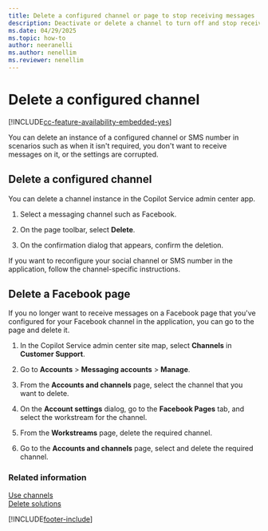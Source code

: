 ```yaml
---
title: Delete a configured channel or page to stop receiving messages
description: Deactivate or delete a channel to turn off and stop receiving messages on the channel in Dynamics 365 Contact Center.
ms.date: 04/29/2025
ms.topic: how-to
author: neeranelli
ms.author: nenellim
ms.reviewer: nenellim
---
```

# Delete a configured channel

[!INCLUDE[cc-feature-availability-embedded-yes](../../includes/cc-feature-availability-embedded-yes.md)]


You can delete an instance of a configured channel or SMS number in scenarios such as when it isn't required, you don't want to receive messages on it, or the settings are corrupted.

## Delete a configured channel

You can delete a channel instance in the Copilot Service admin center app.

1. Select a messaging channel such as Facebook.

1. On the page toolbar, select **Delete**.

1. On the confirmation dialog that appears, confirm the deletion.

If you want to reconfigure your social channel or SMS number in the application, follow the channel-specific instructions.

## Delete a Facebook page

If you no longer want to receive messages on a Facebook page that you've configured for your Facebook channel in the application, you can go to the page and delete it.

1. In the Copilot Service admin center site map, select **Channels** in **Customer Support**.

1. Go to **Accounts** > **Messaging accounts** > **Manage**.
1. From the **Accounts and channels** page, select the channel that you want to delete.
1. On the **Account settings** dialog, go to the **Facebook Pages** tab, and select the workstream for the channel.
1. From the **Workstreams** page, delete the required channel.
1. Go to the **Accounts and channels** page, select and delete the required channel.

### Related information

[Use channels](../use/channels.md)  
[Delete solutions](../implement/delete-solution.md)  


[!INCLUDE[footer-include](../../includes/footer-banner.md)]
